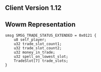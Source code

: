 ## Client Version 1.12

## Wowm Representation
```rust,ignore
smsg SMSG_TRADE_STATUS_EXTENDED = 0x0121 {
    u8 self_player;    
    u32 trade_slot_count1;    
    u32 trade_slot_count2;    
    u32 money_in_trade;    
    u32 spell_on_lowest_slot;    
    TradeSlot[7] trade_slots;    
}

```
